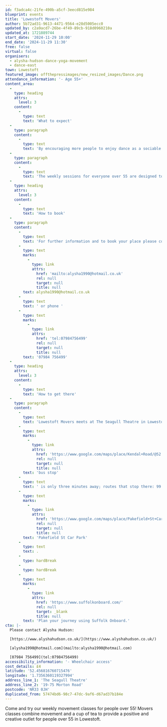 ```yaml
---
id: f3adca4c-21fe-490b-a5cf-3eecd815e984
blueprint: events
title: 'Lowestoft Movers'
author: 5b72ad31-9613-4471-9564-e28d5005ecc0
updated_by: c2a9acd7-26be-4f49-89cb-918d0960210a
updated_at: 1721889744
start_date: '2024-11-29 10:00'
end_date: '2024-11-29 11:30'
free: false
virtual: false
organisers:
  - alysha-hudson-dance-yoga-movement
  - dance-east
town: Lowestoft
featured_image: offthepressimages/new_resized_images/Dance.png
attendance_information: '- Age 55+'
content_area:
  -
    type: heading
    attrs:
      level: 3
    content:
      -
        type: text
        text: 'What to expect'
  -
    type: paragraph
    content:
      -
        type: text
        text: 'By encouraging more people to enjoy dance as a sociable activity, Lowestoft Movers offers the opportunity to get moving in an informal way and to have fun whilst doing so. The class includes one hour of movement followed by some social time with tea, coffee and biscuits.'
  -
    type: paragraph
    content:
      -
        type: text
        text: 'The weekly sessions for everyone over 55 are designed to boost mental and physical health, and include a chance to socialise and connect with others, but most importantly to have fun. Sessions will be led by an experienced dance artist and are suitable for all levels of mobility. No dance experience is necessary.'
  -
    type: heading
    attrs:
      level: 3
    content:
      -
        type: text
        text: 'How to book'
  -
    type: paragraph
    content:
      -
        type: text
        text: 'For further information and to book your place please contact community dance artist Alysha Hudson by email '
      -
        type: text
        marks:
          -
            type: link
            attrs:
              href: 'mailto:alysha1990@hotmail.co.uk'
              rel: null
              target: null
              title: null
        text: alysha1990@hotmail.co.uk
      -
        type: text
        text: ' or phone '
      -
        type: text
        marks:
          -
            type: link
            attrs:
              href: 'tel:07984756499'
              rel: null
              target: null
              title: null
        text: '07984 756499'
  -
    type: heading
    attrs:
      level: 3
    content:
      -
        type: text
        text: 'How to get there'
  -
    type: paragraph
    content:
      -
        type: text
        text: 'Lowestoft Movers meets at The Seagull Theatre in Lowestoft. The Seagull is located minutes away from the Pakefield Beach. The nearest '
      -
        type: text
        marks:
          -
            type: link
            attrs:
              href: 'https://www.google.com/maps/place/Kendal+Road/@52.4576983,1.7353206,19.01z/data=!4m23!1m16!4m15!1m6!1m2!1s0x47da1a4971b973c9:0x2c84b33fec5a721b!2sKendal+Road,+Lowestoft+NR33+0PD!2m2!1d1.7355958!2d52.4583896!1m6!1m2!1s0x47da1a4994894eb3:0x507aba8852d97178!2sThe+Seagull,+19-75+Morton+Rd,+Pakefield,+Lowestoft+NR33+0JH!2m2!1d1.7356033!2d52.4566925!3e2!3m5!1s0x47da1a497726cb69:0xa3de9b97c36f9552!8m2!3d52.458103!4d1.735413!16s%2Fg%2F1q67ckbl6'
              rel: null
              target: null
              title: null
        text: 'bus stop'
      -
        type: text
        text: ' is only three minutes away; routes that stop there: 99 Coastal Clipper, X2 Coastlink, 902 and X21 Coastlink. The closest parking is '
      -
        type: text
        marks:
          -
            type: link
            attrs:
              href: 'https://www.google.com/maps/place/Pakefield+St+Car+Park/@52.4572396,1.7325911,17.25z/data=!4m23!1m16!4m15!1m6!1m2!1s0x47da1a4971b973c9:0x2c84b33fec5a721b!2sKendal+Road,+Lowestoft+NR33+0PD!2m2!1d1.7355958!2d52.4583896!1m6!1m2!1s0x47da1a4994894eb3:0x507aba8852d97178!2sThe+Seagull,+19-75+Morton+Rd,+Pakefield,+Lowestoft+NR33+0JH!2m2!1d1.7356033!2d52.4566925!3e2!3m5!1s0x47da1b5e1c31d843:0x69c464699df856ce!8m2!3d52.4557954!4d1.7376769!16s%2Fg%2F11frs3mqjx'
              rel: null
              target: null
              title: null
        text: 'Pakefield St Car Park'
      -
        type: text
        text: .
      -
        type: hardBreak
      -
        type: hardBreak
      -
        type: text
        marks:
          -
            type: link
            attrs:
              href: 'https://www.suffolkonboard.com/'
              rel: null
              target: _blank
              title: null
        text: 'Plan your journey using Suffolk Onboard.'
cta: |-
  Please contact Alysha Hudson:

  [https://www.alyshahudson.co.uk/](https://www.alyshahudson.co.uk/)

  [alysha1990@hotmail.com](mailto:alysha1990@hotmail.com)

  [07984 756499](tel:07984756499)
accessibility_information: '- Wheelchair access'
cost_details: £4
latitude: '52.456816760715476'
longitude: '1.7356360119327994'
address_line_1: 'The Seagull Theatre'
address_line_2: '19-75 Morton Road'
postcode: 'NR33 0JH'
duplicated_from: 57474bd6-98c7-47dc-9af6-d67ad37b184e
---
```

Come and try our weekly movement classes for people over 55! Movers classes combine movement and a cup of tea to provide a positive and creative outlet for people over 55 in Lowestoft.